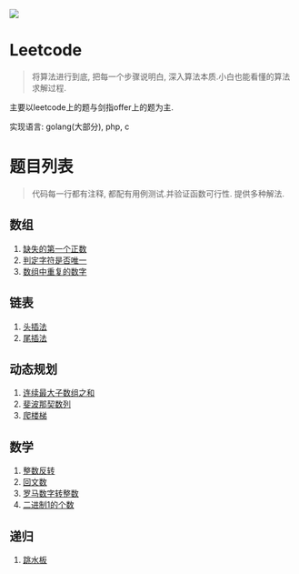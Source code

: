 ![](https://img.shields.io/badge/LeetCode-Algo-orange?style=flat-square&logo=appveyor)
# Leetcode 
> 将算法进行到底, 把每一个步骤说明白, 深入算法本质.小白也能看懂的算法求解过程.

主要以leetcode上的题与剑指offer上的题为主.

实现语言: golang(大部分), php, c
# 题目列表
> 代码每一行都有注释, 都配有用例测试.并验证函数可行性.
提供多种解法. 

## 数组
1. [缺失的第一个正数](01.array/01.缺失的第一个正数_test.go)
1. [判定字符是否唯一](01.array/02.判定字符是否唯一_test.go)
1. [数组中重复的数字](01.array/03.array_repeat_number__test.go)
## 链表
1. [头插法](02.链表/02.头插法.go)
1. [尾插法](02.链表/03.尾插法.go)
## 动态规划
1. [连续最大子数组之和](10.动态规划/01.连续最大子数组之和_test.go)
1. [斐波那契数列](10.动态规划/02.斐波那契数_test.go)
1. [爬楼梯](10.动态规划/03.爬楼梯_test.go)
## 数学
1. [整数反转](12.数学/01.整数反转_test.go) 
1. [回文数](12.数学/02.回文数_test.go)
1. [罗马数字转整数](12.数学/03.罗马数字转整数_test.go)
1. [二进制1的个数](12.数学/04.二进制1的个数_test.go)
## 递归 
1. [跳水板](14.递归/01.diving_board_test.go)